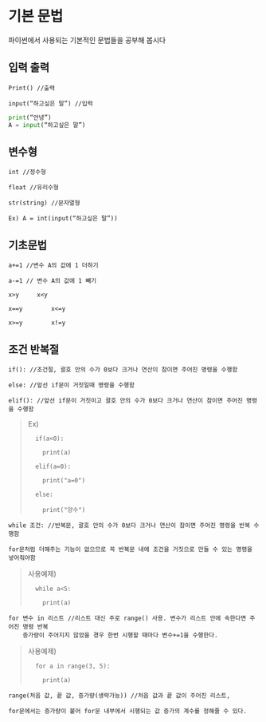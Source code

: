 # 기본 문법

파이썬에서 사용되는 기본적인 문법들을 공부해 봅시다

## 입력 출력

	Print()	//출력

	input(“하고싶은 말”) //입력
	
```python 
print(“안녕”)	
A = input(“하고싶은 말”) 
```
	
	

##	변수형

	int //정수형	

	float //유리수형 

	str(string) //문자열형

	Ex) A = int(input(“하고싶은 말”)) 



##	기초문법

	a+=1 //변수 A의 값에 1 더하기

	a-=1 // 변수 A의 값에 1 빼기

	x>y		x<y
	
  	x==y		x<=y
	
  	x>=y		x!=y
	
	

##	조건 반복절

	if(): //조건절, 괄호 안의 수가 0보다 크거나 연산이 참이면 주어진 명령을 수행함
	
	else: //앞선 if문이 거짓일때 명령을 수행함
	
	elif(): //앞선 if문이 거짓이고 괄호 안의 수가 0보다 크거나 연산이 참이면 주어진 명령을 수행함
	
>	Ex) 
>		
>		if(a<0):
>		
>		  print(a)
>		 
>		elif(a=0):
>		
>		  print("a=0")
>		 
>		else:
>		
>		  print("양수")

	while 조건: //반복문, 괄호 안의 수가 0보다 크거나 연산이 참이면 주어진 명령을 반복 수행함

	for문처럼 더해주는 기능이 없으므로 꼭 반복문 내에 조건을 거짓으로 만들 수 있는 명령을 넣어줘야함

>	사용예제) 
>		
>		while a<5:
>
>		  print(a)
			
			 

	for 변수 in 리스트 //리스트 대신 주로 range() 사용. 변수가 리스트 안에 속한다면 주어진 명령 반복
	    증가량이 주어지지 않았을 경우 한번 시행할 때마다 변수+=1을 수행한다. 

>	사용예제) 
>		
>		for a in range(3, 5):
>		
>		  print(a)

	range(처음 값, 끝 값, 증가량(생략가능)) //처음 값과 끝 값이 주어진 리스트, 
	
	for문에서는 증가량이 붙어 for문 내부에서 시행되는 값 증가의 계수를 정해줄 수 있다.

